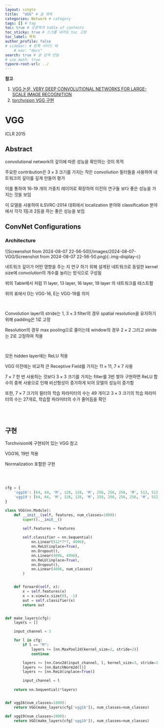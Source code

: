 ```yaml
---
layout: single
title:  "VGG" # 글 제목
categories: Network # category
tags: [] # tag
toc: true # 오른쪽의 table of contents
toc_sticky: true # 스크롤 내려도 toc 고정
toc_label: 목차
author_profile: false
# sidebar: # 왼쪽 사이드 바
    # nav: "docs"
search: true # 글 검색 안됨
# use_math: true
typore-root-url: ../
---
```


**참고**

1. [VGG 논문, VERY DEEP CONVOLUTIONAL NETWORKS FOR LARGE-SCALE IMAGE RECOGNITION](https://arxiv.org/pdf/1409.1556)
1. [torchvision VGG 구현](https://github.com/pytorch/vision/blob/main/torchvision/models/vgg.py#L73)



# VGG 

ICLR 2015



## Abstract

convolutional network의 깊이에 따른 성능을 확인하는 것이 목적 

주요한 contribution은   $3 \times 3$ 크기를 가지는 작은 convoliution 필터들을 사용하여 네트워크의 깊이를 깊게 만들어 평가 

이를 통하여 16-19 개의 가중치 레이어로 확장하여 이전의 연구들 보다 좋은 성능을 가지는 것을 보임

이 모델을 사용하여 ILSVRC-2014 대회에서 localization 분야와 classification 분야에서 각각 1등과 2등을 하는 좋은 성능을 보임





## ConvNet Configurations

### Architecture

![Screenshot from 2024-08-07 22-56-50](/images/2024-08-07-VGG/Screenshot from 2024-08-07 22-56-50.png){:.img-display-c}

네트워크 깊이가 어떤 영향을 주는 지 연구 하기 위해 설계된 네트워크로 동일한 kernel size에 convolution의 개수를 늘리는 방식으로 구성됨

위의 Table에서 처럼 11 layer, 13 layer, 16 layer, 19 layer 의 네트워크를 테스트함

위의 표에서 D는 VGG-16, E는 VGG-19를 의미

<br>

Convolution layer의 stride는 1, $3 \times 3$ filter의 경우 spatial resolution을 유지하기 위해 padding은 1로 고정

Resolution의 경우 max pooling으로 줄이는데 window의 경우 $2 \times 2$ 그리고 stride는 2로 고정하여 적용

<br>

모든 hidden layer에는 ReLU 적용



VGG 이전에는 비교적 큰 Receptive Field를 가지는  $11 \times 11$, $7 \times 7$  사용

$7 \times 7$ 한 번 사용하는 것보다 $3 \times 3$ 크기를 가지는 filter를 3번 쌓아 구현하면 ReLU 함수의 중복 사용으로 인해 비선형성이 증가하게 되어 모델의 성능이 증가함

또한, $7 \times 7$ 크기의 필터의 학습 파라미터의 수는 49 개이고  $3 \times 3$ 크기의 학습 파라미터의 수는 27개로, 학습할 파라미터의 수가 줄어듬을 확인



<br><br>



## 구현

Torchvision에 구현되어 있는 VGG 참고

VGG16, 19만 적용

Normalization 포함한 구현

<br><br>

```python
cfg = {
    'vgg16': [64, 64, 'M', 128, 128, 'M', 256, 256, 256, 'M', 512, 512, 512, 'M', 512, 512, 512, 'M'],
    'vgg19': [64, 64, 'M', 128, 128, 'M', 256, 256, 256, 256, 'M', 512, 512, 512, 512, 'M', 512, 512, 512, 512, 'M']
}

class VGG(nn.Module):
    def __init__(self, features, num_classes=1000):
        super().__init__()

        self.features = features
        
        self.classifier = nn.Sequential(
            nn.Linear(512*7*7, 4096),
            nn.ReLU(inplace=True),
            nn.Dropout(),
            nn.Linear(4096, 4096), 
            nn.ReLU(inplace=True),
            nn.Dropout(),
            nn.Linear(4096, num_classes)
        )


    def forward(self, x):
        x = self.features(x)
        x = x.view(x.size(0), -1)
        out = self.classifier(x)
        return out


def make_layers(cfg):
    layers = []

    input_channel = 3

    for l in cfg:
        if l == "M":
            layers += [nn.MaxPool2d(kernel_size=2, stride=2)]
            continue

        layers += [nn.Conv2d(input_channel, l, kernel_size=3, stride=1, padding=1)]
        layers += [nn.BatchNorm2d(l)]
        layers += [nn.ReLU(inplace=True)]

        input_channel = l
    
    return nn.Sequential(*layers)


def vgg16(num_classes=1000):
    return VGG(make_layers(cfg['vgg16']), num_classes=num_classes)

def vgg19(num_classes=1000):
    return VGG(make_layers(cfg['vgg19']), num_classes=num_classes)
```



